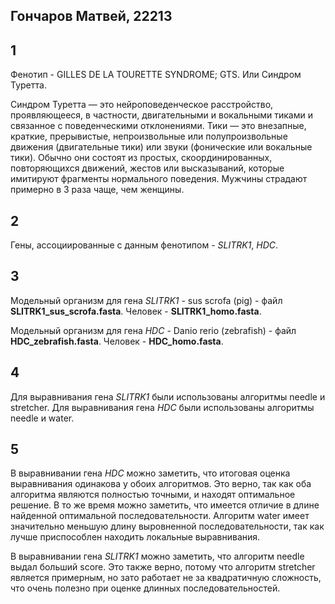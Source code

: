 ## Гончаров Матвей, 22213
## 1
Фенотип - GILLES DE LA TOURETTE SYNDROME; GTS. Или Синдром Туретта.

Синдром Туретта — это нейроповеденческое расстройство, проявляющееся, в частности, двигательными и вокальными тиками и связанное с поведенческими отклонениями. Тики — это внезапные, краткие, прерывистые, непроизвольные или полупроизвольные движения (двигательные тики) или звуки (фонические или вокальные тики). Обычно они состоят из простых, скоординированных, повторяющихся движений, жестов или высказываний, которые имитируют фрагменты нормального поведения. Мужчины страдают примерно в 3 раза чаще, чем женщины.

## 2 
Гены, ассоциированные с данным фенотипом - *SLITRK1*, *HDC*.

## 3 
Модельный организм для гена *SLITRK1* - sus scrofa (pig) - файл **SLITRK1_sus_scrofa.fasta**. Человек - **SLITRK1_homo.fasta**.

Модельный организм для гена *HDC* - Danio rerio (zebrafish) - файл **HDC_zebrafish.fasta**. Человек - **HDC_homo.fasta**.

## 4 
Для выравнивания гена *SLITRK1* были использованы алгоритмы needle и stretcher.
Для выравнивания гена *HDC* были использованы алгоритмы needle и water.

## 5
В выравнивании гена *HDC* можно заметить, что итоговая оценка выравнивания одинакова у обоих алгоритмов. Это верно, так как оба алгоритма являются полностью точными, и находят оптимальное решение. В то же время можно заметить, что имеется отличие в длине найденной оптимальной последовательности. Алгоритм water имеет значительно меньшую длину выровненной последовательности, так как лучше приспособлен находить локальные выравнивания.

В выравнивании гена *SLITRK1* можно заметить, что алгоритм needle выдал больший score. Это также верно, потому что алгоритм stretcher является примерным, но зато работает не за квадратичную сложность, что очень полезно при оценке длинных последовательностей. 
